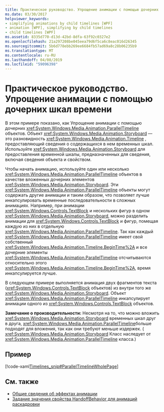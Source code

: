 ```yaml
---
title: Практическое руководство. Упрощение анимации с помощью дочерних шкал времени
ms.date: 03/30/2017
helpviewer_keywords:
- simplifying animations by child timelines [WPF]
- animation [WPF], simplifying by child timelines
- child timelines [WPF]
ms.assetid: 8335d770-d13d-42bd-8dfa-63f92c0327e2
ms.openlocfilehash: 21a297208be045eea79d6f5ca6c8eac016d26345
ms.sourcegitcommit: 5b6d778ebb269ee6684fb57ad69a8c28b06235b9
ms.translationtype: MT
ms.contentlocale: ru-RU
ms.lasthandoff: 04/08/2019
ms.locfileid: "59096398"
---
```

# <a name="how-to-simplify-animations-by-using-child-timelines"></a>Практическое руководство. Упрощение анимации с помощью дочерних шкал времени
В этом примере показано, как Упрощение анимации с помощью дочерних <xref:System.Windows.Media.Animation.ParallelTimeline> объектов. Объект <xref:System.Windows.Media.Animation.Storyboard> — это разновидность <xref:System.Windows.Media.Animation.Timeline> , предоставляющий сведения о содержащихся в нем временных шкал. Используйте <xref:System.Windows.Media.Animation.Storyboard> для предоставления временной шкалы, предназначенных для сведения, включая сведения объекта и свойством.  
  
 Чтобы начать анимацию, используйте один или несколько <xref:System.Windows.Media.Animation.ParallelTimeline> объектов в качестве вложенных дочерних элементов <xref:System.Windows.Media.Animation.Storyboard>. Эти <xref:System.Windows.Media.Animation.ParallelTimeline> объекты могут содержать другие анимации и таким образом, что позволяет лучше инкапсулировать временные последовательности в сложных анимациях. Например, при анимации <xref:System.Windows.Controls.TextBlock> и нескольких фигур в одном <xref:System.Windows.Media.Animation.Storyboard>, можно разделить анимации для <xref:System.Windows.Controls.TextBlock> и фигур, помещая каждую из них в отдельную <xref:System.Windows.Media.Animation.ParallelTimeline>. Так как каждый <xref:System.Windows.Media.Animation.ParallelTimeline> имеет свой собственный <xref:System.Windows.Media.Animation.Timeline.BeginTime%2A> и все дочерние элементы <xref:System.Windows.Media.Animation.ParallelTimeline> отсчитываются относительно этого <xref:System.Windows.Media.Animation.Timeline.BeginTime%2A>, время инкапсулируется лучше.  
  
 В следующем примере выполняется анимация двух фрагментов текста (<xref:System.Windows.Controls.TextBlock> объектов) из внутри того же <xref:System.Windows.Media.Animation.Storyboard>. Объект <xref:System.Windows.Media.Animation.ParallelTimeline> инкапсулирует анимации одного из <xref:System.Windows.Controls.TextBlock> объектов.  
  
 **Замечание о производительности:** Несмотря на то, что можно вложить <xref:System.Windows.Media.Animation.Storyboard> временных шкал друг в друга, <xref:System.Windows.Media.Animation.ParallelTimeline>больше подходят для вложения, так как они требуют меньше издержек. ( <xref:System.Windows.Media.Animation.Storyboard> Класс наследует от <xref:System.Windows.Media.Animation.ParallelTimeline> класса.)  
  
## <a name="example"></a>Пример  
 [!code-xaml[Timelines_snip#ParallelTimelineWholePage](~/samples/snippets/csharp/VS_Snippets_Wpf/Timelines_snip/CS/ParallelTimelineExample.xaml#paralleltimelinewholepage)]  
  
## <a name="see-also"></a>См. также

- [Общие сведения об эффектах анимации](animation-overview.md)
- [Задание значения свойства HandoffBehavior для анимаций раскадровки](how-to-specify-handoffbehavior-between-storyboard-animations.md)
